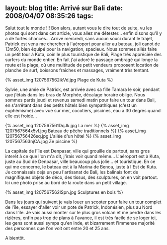 layout: blog
title: Arrivé sur Bali
date: 2008/04/07 08:35:26
tags:
---

Salut tout le monde !!! Bon alors, autant vous le dire tout de suite, vu les photos qui sont dans cet article, vous allez me détester... enfin disons qu'il y a de fortes chances... Arrivé mercredi, sans aucun souci durant le trajet, Patrick est venu me chercher à l'aéroport pour aller au bateau, joli canot de 13m50, bien équipé pour la navigation, spacieux. Nous sommes allés faire un petit tour à Kuta, coin le plus touristique de Bali, Plage très appréciée des surfers du monde entier. En fait j'ai adoré le passage ombragé qui longe la route et la plage, où une multitude de petit vendeurs proposent location de planche de surf, boissons fraîches et massages, vraiment très tentant.

{% asset_img 1207567562ikVd.jpg Plage de Kuta %}

Sylvie, une amie de Patrick, est arrivée avec sa fille Tamara le soir, pendant que j'étais dans les bras de Morphée, décalage horaire oblige. Nous sommes partis jeudi et revenus samedi matin pour faire un tour dans Bali, en s'arrêtant dans des petits hôtels bien sympathiques (c'est un euphémisme) avec vue sur mer, cocotiers, piscines, eau à 30 degrés quand elle est froide...

{% asset_img 1207567561DqJk.jpg La mer %}
{% asset_img 1207567564x5vI.jpg Bateau de pêche traditionnels %}
{% asset_img 120756756426sq.jpg L'allée d'un hôtel %}
{% asset_img 1207567563njCA.jpg Ze piscine %}

La capitale de l'île est Denpasar, ville qui grouille de partout, sans gros interêt à ce que l'on m'a dit, j'irais voir quand même... L'aéroport est à Kuta, juste au Sud de Denpasar, ville beaucoup plus jolie... et touristique. En ce qui me concerne, le bateau est à la Marina de Benoa, juste à l'Est de Kuta. Je connaissais dejà un peu l'artisanat de Bali, les balinais font de magnifiques objets de déco, des tissus, des sculptures, on en voit partout. Ici une photo prise au bord de la route dans un petit village.

{% asset_img 1207567562ISpn.jpg Sculptures en bois %}

Dans les jours qui suivent je vais louer un scooter pour faire un tour complet de l'île, essayer d'aller voir un pote de Patrick, Indonésien, plus au Nord dans l'île. Je vais aussi monter sur le plus gros volcan et me perdre dans les rizières, enfin pas trop de plans à l'avance, il est très facile de se loger ici, les gens sont aussi sympa qu'en Inde, et bizarrement l'immense majorité des personnes que l'on voit ont entre 20 et 25 ans.

A bientôt.
